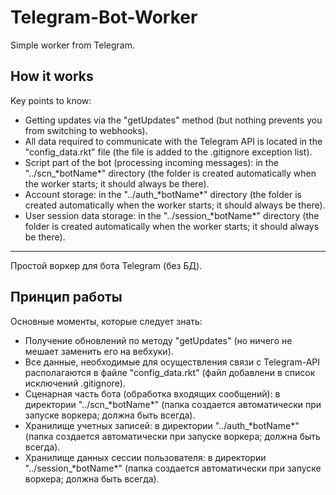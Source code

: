 # Telegram-Bot-Worker
Simple worker from Telegram.

## How it works
Key points to know:
<ul>
  <li>Getting updates via the "getUpdates" method (but nothing prevents you from switching to webhooks).</li>
  <li>All data required to communicate with the Telegram API is located in the "config_data.rkt" file (the file is added to the .gitignore exception list).</li>
  <li>Script part of the bot (processing incoming messages): in the "../scn_*botName*" directory (the folder is created automatically when the worker starts; it should always be there).</li>
  <li>Account storage: in the "../auth_*botName*" directory (the folder is created automatically when the worker starts; it should always be there).</li>
  <li>User session data storage: in the "../session_*botName*" directory (the folder is created automatically when the worker starts; it should always be there).</li>
</ul>

<hr>
Простой воркер для бота Telegram (без БД).

## Принцип работы
Основные моменты, которые следует знать:
<ul>
  <li>Получение обновлений по методу "getUpdates" (но ничего не мешает заменить его на вебхуки).</li>
  <li>Все данные, необходимые для осуществления связи с Telegram-API располагаются в файле "config_data.rkt" (файл добавлени в список исключений .gitignore).</li>
  <li>Сценарная часть бота (обработка входящих сообщений): в директории "../scn_*botName*" (папка создается автоматически при запуске воркера; должна быть всегда).</li>
  <li>Хранилище учетных записей: в директории "../auth_*botName*" (папка создается автоматически при запуске воркера; должна быть всегда).</li>
  <li>Хранилище данных сессии пользователя: в директории "../session_*botName*" (папка создается автоматически при запуске воркера; должна быть всегда).</li>
</ul>
